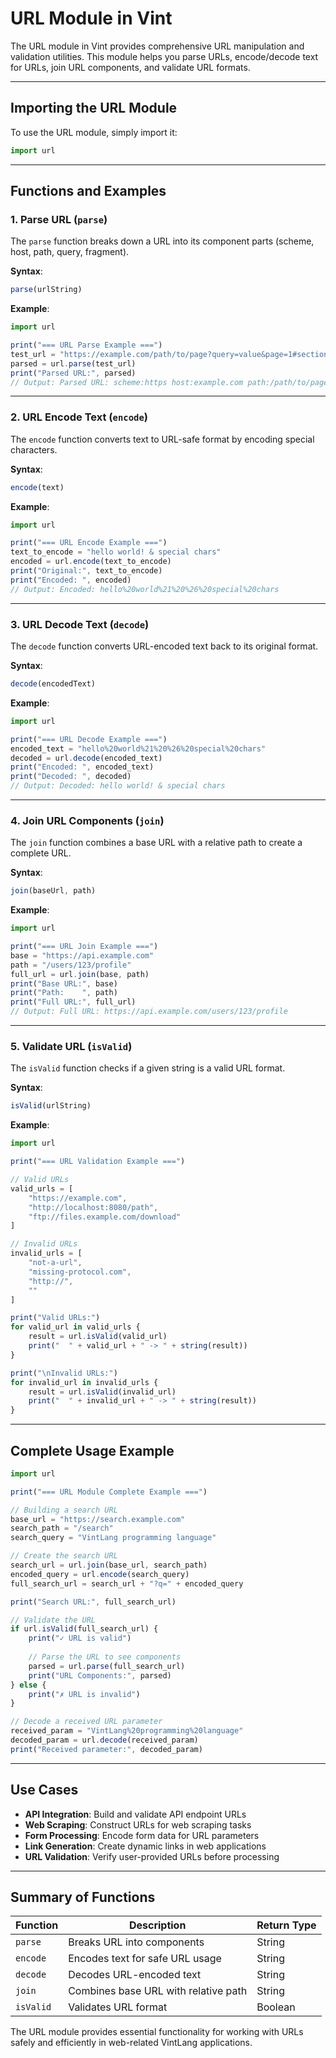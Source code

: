 # URL Module in Vint

The URL module in Vint provides comprehensive URL manipulation and validation utilities. This module helps you parse URLs, encode/decode text for URLs, join URL components, and validate URL formats.

---

## Importing the URL Module

To use the URL module, simply import it:
```js
import url
```

---

## Functions and Examples

### 1. Parse URL (`parse`)
The `parse` function breaks down a URL into its component parts (scheme, host, path, query, fragment).

**Syntax**:
```js
parse(urlString)
```

**Example**:
```js
import url

print("=== URL Parse Example ===")
test_url = "https://example.com/path/to/page?query=value&page=1#section"
parsed = url.parse(test_url)
print("Parsed URL:", parsed)
// Output: Parsed URL: scheme:https host:example.com path:/path/to/page query:query=value&page=1 fragment:section
```

---

### 2. URL Encode Text (`encode`)
The `encode` function converts text to URL-safe format by encoding special characters.

**Syntax**:
```js
encode(text)
```

**Example**:
```js
import url

print("=== URL Encode Example ===")
text_to_encode = "hello world! & special chars"
encoded = url.encode(text_to_encode)
print("Original:", text_to_encode)
print("Encoded: ", encoded)
// Output: Encoded: hello%20world%21%20%26%20special%20chars
```

---

### 3. URL Decode Text (`decode`)
The `decode` function converts URL-encoded text back to its original format.

**Syntax**:
```js
decode(encodedText)
```

**Example**:
```js
import url

print("=== URL Decode Example ===")
encoded_text = "hello%20world%21%20%26%20special%20chars"
decoded = url.decode(encoded_text)
print("Encoded: ", encoded_text)
print("Decoded: ", decoded)
// Output: Decoded: hello world! & special chars
```

---

### 4. Join URL Components (`join`)
The `join` function combines a base URL with a relative path to create a complete URL.

**Syntax**:
```js
join(baseUrl, path)
```

**Example**:
```js
import url

print("=== URL Join Example ===")
base = "https://api.example.com"
path = "/users/123/profile"
full_url = url.join(base, path)
print("Base URL:", base)
print("Path:    ", path)
print("Full URL:", full_url)
// Output: Full URL: https://api.example.com/users/123/profile
```

---

### 5. Validate URL (`isValid`)
The `isValid` function checks if a given string is a valid URL format.

**Syntax**:
```js
isValid(urlString)
```

**Example**:
```js
import url

print("=== URL Validation Example ===")

// Valid URLs
valid_urls = [
    "https://example.com",
    "http://localhost:8080/path",
    "ftp://files.example.com/download"
]

// Invalid URLs
invalid_urls = [
    "not-a-url",
    "missing-protocol.com",
    "http://",
    ""
]

print("Valid URLs:")
for valid_url in valid_urls {
    result = url.isValid(valid_url)
    print("  " + valid_url + " -> " + string(result))
}

print("\nInvalid URLs:")
for invalid_url in invalid_urls {
    result = url.isValid(invalid_url)
    print("  " + invalid_url + " -> " + string(result))
}
```

---

## Complete Usage Example

```js
import url

print("=== URL Module Complete Example ===")

// Building a search URL
base_url = "https://search.example.com"
search_path = "/search"
search_query = "VintLang programming language"

// Create the search URL
search_url = url.join(base_url, search_path)
encoded_query = url.encode(search_query)
full_search_url = search_url + "?q=" + encoded_query

print("Search URL:", full_search_url)

// Validate the URL
if url.isValid(full_search_url) {
    print("✓ URL is valid")
    
    // Parse the URL to see components
    parsed = url.parse(full_search_url)
    print("URL Components:", parsed)
} else {
    print("✗ URL is invalid")
}

// Decode a received URL parameter
received_param = "VintLang%20programming%20language"
decoded_param = url.decode(received_param)
print("Received parameter:", decoded_param)
```

---

## Use Cases

- **API Integration**: Build and validate API endpoint URLs
- **Web Scraping**: Construct URLs for web scraping tasks
- **Form Processing**: Encode form data for URL parameters
- **Link Generation**: Create dynamic links in web applications
- **URL Validation**: Verify user-provided URLs before processing

---

## Summary of Functions

| Function   | Description                                    | Return Type |
|------------|------------------------------------------------|-------------|
| `parse`    | Breaks URL into components                     | String      |
| `encode`   | Encodes text for safe URL usage               | String      |
| `decode`   | Decodes URL-encoded text                       | String      |
| `join`     | Combines base URL with relative path           | String      |
| `isValid`  | Validates URL format                           | Boolean     |

The URL module provides essential functionality for working with URLs safely and efficiently in web-related VintLang applications.